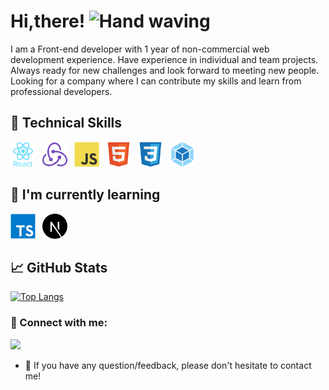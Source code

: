 <h1>
  Hi,there!
  <img src="https://media.giphy.com/media/hvRJCLFzcasrR4ia7z/giphy.gif" width="40" alt="Hand waving"/>
</h1>

I am a Front-end developer with 1 year of non-commercial web development experience.
Have experience in individual and team projects.
Always ready for new challenges and look forward to meeting new people.
Looking for a company where I can contribute my skills and learn from professional developers.

## 💼 Technical Skills

<div>
  <img src="https://github.com/devicons/devicon/blob/master/icons/react/react-original-wordmark.svg" title="React" alt="React" width="40" height="40"/>&ensp;
  <img src="https://github.com/devicons/devicon/blob/master/icons/redux/redux-original.svg" title="Redux" alt="Redux " width="40" height="40"/>&ensp;
  <img src="https://github.com/devicons/devicon/blob/master/icons/javascript/javascript-original.svg" title="JavaScript" alt="JavaScript" width="40"
  height="40"/>&ensp;
  <img src="https://github.com/devicons/devicon/blob/master/icons/html5/html5-original.svg" title="HTML5" alt="HTML" width="40" height="40"/>&ensp;
  <img src="https://github.com/devicons/devicon/blob/master/icons/css3/css3-original.svg" title="CSS" alt="CSS" width="40" height="40"/>&ensp;
  <img src="https://github.com/devicons/devicon/blob/master/icons/webpack/webpack-original.svg" title="Webpack" alt="Webpack" width="40" height="40"/>&ensp;
</div>

## 🌱 I'm currently learning

<div>
  <img src="https://github.com/devicons/devicon/blob/master/icons/typescript/typescript-original.svg" title="Typescript" alt="Typescript" width="40" height="40"/>&ensp;
  <img src="https://github.com/devicons/devicon/blob/master/icons/nextjs/nextjs-original.svg" title="Next.js" alt="Next.js" width="40" height="40"/>&ensp;
 </div>
 

## 📈 GitHub Stats

[![Top Langs](https://github-readme-stats.vercel.app/api/top-langs/?username=bkhomychh&layout=compact&show_icons=true&theme=radical)](https://github.com/bkhomychh)

### 🤝 Connect with me:

<a href="mailto:bod.khomych@gmail.com">![](https://img.shields.io/badge/Gmail-D14836?style=for-the-badge&logo=gmail&logoColor=white)</a>

- 💬 If you have any question/feedback, please don't hesitate to contact me!
